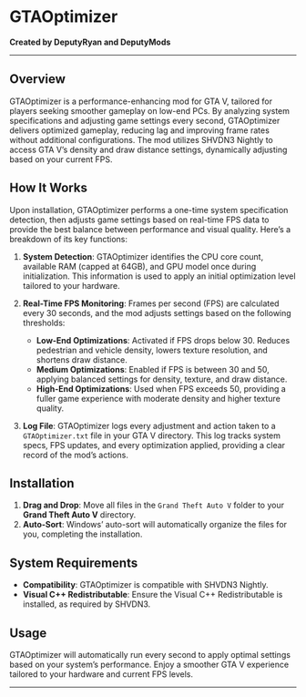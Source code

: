 # GTAOptimizer

**Created by DeputyRyan and DeputyMods**

---

## Overview

GTAOptimizer is a performance-enhancing mod for GTA V, tailored for players seeking smoother gameplay on low-end PCs. By analyzing system specifications and adjusting game settings every second, GTAOptimizer delivers optimized gameplay, reducing lag and improving frame rates without additional configurations. The mod utilizes SHVDN3 Nightly to access GTA V’s density and draw distance settings, dynamically adjusting based on your current FPS.

## How It Works

Upon installation, GTAOptimizer performs a one-time system specification detection, then adjusts game settings based on real-time FPS data to provide the best balance between performance and visual quality. Here’s a breakdown of its key functions:

1. **System Detection**: GTAOptimizer identifies the CPU core count, available RAM (capped at 64GB), and GPU model once during initialization. This information is used to apply an initial optimization level tailored to your hardware.

2. **Real-Time FPS Monitoring**: Frames per second (FPS) are calculated every 30 seconds, and the mod adjusts settings based on the following thresholds:
   - **Low-End Optimizations**: Activated if FPS drops below 30. Reduces pedestrian and vehicle density, lowers texture resolution, and shortens draw distance.
   - **Medium Optimizations**: Enabled if FPS is between 30 and 50, applying balanced settings for density, texture, and draw distance.
   - **High-End Optimizations**: Used when FPS exceeds 50, providing a fuller game experience with moderate density and higher texture quality.

3. **Log File**: GTAOptimizer logs every adjustment and action taken to a `GTAOptimizer.txt` file in your GTA V directory. This log tracks system specs, FPS updates, and every optimization applied, providing a clear record of the mod’s actions.

## Installation

1. **Drag and Drop**: Move all files in the `Grand Theft Auto V` folder to your **Grand Theft Auto V** directory.
2. **Auto-Sort**: Windows’ auto-sort will automatically organize the files for you, completing the installation.

## System Requirements

- **Compatibility**: GTAOptimizer is compatible with SHVDN3 Nightly.
- **Visual C++ Redistributable**: Ensure the Visual C++ Redistributable is installed, as required by SHVDN3.

## Usage

GTAOptimizer will automatically run every second to apply optimal settings based on your system’s performance. Enjoy a smoother GTA V experience tailored to your hardware and current FPS levels.

---

